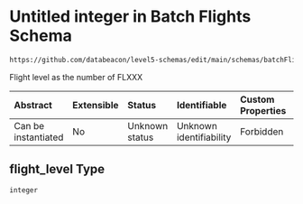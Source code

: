 # Untitled integer in Batch Flights Schema

```txt
https://github.com/databeacon/level5-schemas/edit/main/schemas/batchFlights.schema.json#/properties/flight_level
```

Flight level as the number of FLXXX

| Abstract            | Extensible | Status         | Identifiable            | Custom Properties | Additional Properties | Access Restrictions | Defined In                                                                              |
| :------------------ | :--------- | :------------- | :---------------------- | :---------------- | :-------------------- | :------------------ | :-------------------------------------------------------------------------------------- |
| Can be instantiated | No         | Unknown status | Unknown identifiability | Forbidden         | Allowed               | none                | [batchFlights.schema.json\*](../../out/batchFlights.schema.json "open original schema") |

## flight\_level Type

`integer`
